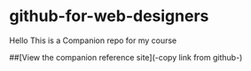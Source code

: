 # github-for-web-designers
Hello This is a Companion repo for my course

##[View the companion reference site](-copy link from github-)
